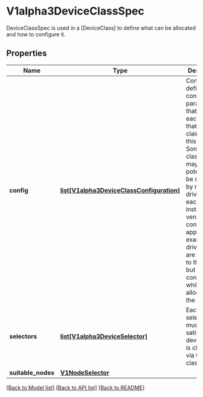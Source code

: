 # V1alpha3DeviceClassSpec

DeviceClassSpec is used in a [DeviceClass] to define what can be allocated and how to configure it.

## Properties
Name | Type | Description | Notes
------------ | ------------- | ------------- | -------------
**config** | [**list[V1alpha3DeviceClassConfiguration]**](V1alpha3DeviceClassConfiguration.md) | Config defines configuration parameters that apply to each device that is claimed via this class. Some classses may potentially be satisfied by multiple drivers, so each instance of a vendor configuration applies to exactly one driver.  They are passed to the driver, but are not considered while allocating the claim. | [optional] 
**selectors** | [**list[V1alpha3DeviceSelector]**](V1alpha3DeviceSelector.md) | Each selector must be satisfied by a device which is claimed via this class. | [optional] 
**suitable_nodes** | [**V1NodeSelector**](V1NodeSelector.md) |  | [optional] 

[[Back to Model list]](../README.md#documentation-for-models) [[Back to API list]](../README.md#documentation-for-api-endpoints) [[Back to README]](../README.md)


